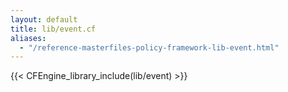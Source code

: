 ```yaml
---
layout: default
title: lib/event.cf
aliases:
  - "/reference-masterfiles-policy-framework-lib-event.html"
---
```


{{< CFEngine_library_include(lib/event) >}}
